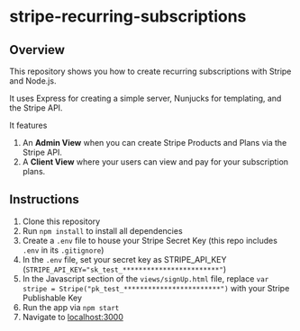 # stripe-recurring-subscriptions

## Overview

This repository shows you how to create recurring subscriptions with Stripe and Node.js.

It uses Express for creating a simple server, Nunjucks for templating, and the Stripe API.

It features 

1. An **Admin View** when you can create Stripe Products and Plans via the Stripe API.
2. A **Client View** where your users can view and pay for your subscription plans.


## Instructions

1. Clone this repository
2. Run `npm install` to install all dependencies
3. Create a `.env` file to house your Stripe Secret Key (this repo includes `.env` in its `.gitignore`)
4. In the `.env` file, set your secret key as STRIPE_API_KEY (`STRIPE_API_KEY="sk_test_************************"`)
5. In the Javascript section of the `views/signUp.html` file, replace `var stripe = Stripe("pk_test_************************")` with your Stripe Publishable Key
6. Run the app via `npm start`
7. Navigate to [localhost:3000](localhost:3000)
